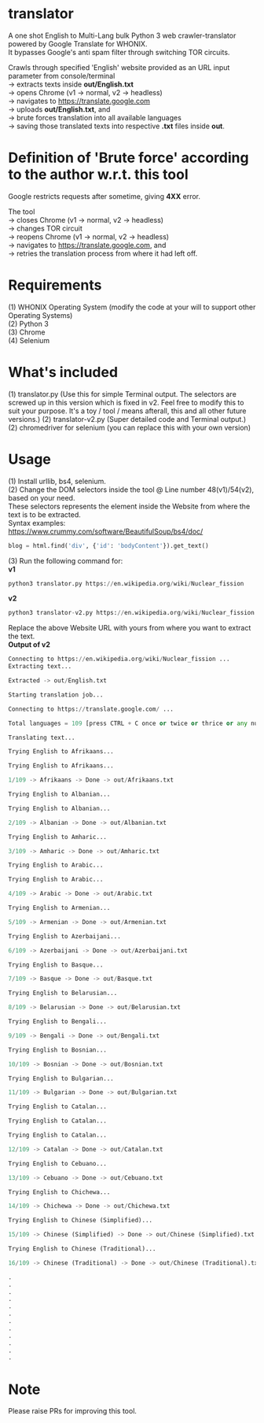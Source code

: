 # translator
A one shot English to Multi-Lang bulk Python 3 web crawler-translator powered by Google Translate for WHONIX.  
It bypasses Google's anti spam filter through switching TOR circuits.  

Crawls through specified 'English' website provided as an URL input parameter from console/terminal  
-> extracts texts inside **out/English.txt**  
-> opens Chrome (v1 -> normal, v2 -> headless)  
-> navigates to https://translate.google.com  
-> uploads **out/English.txt**, and  
-> brute forces translation into all available languages  
-> saving those translated texts into respective **.txt** files inside **out**.
# Definition of 'Brute force' according to the author w.r.t. this tool
Google restricts requests after sometime, giving **4XX** error.  

The tool  
-> closes Chrome (v1 -> normal, v2 -> headless)  
-> changes TOR circuit  
-> reopens Chrome (v1 -> normal, v2 -> headless)  
-> navigates to https://translate.google.com, and  
-> retries the translation process from where it had left off.
# Requirements
(1) WHONIX Operating System (modify the code at your will to support other Operating Systems)  
(2) Python 3  
(3) Chrome  
(4) Selenium
# What's included
(1) translator.py (Use this for simple Terminal output. The selectors are screwed up in this version which is fixed in v2. Feel free to modify this to suit your purpose. It's a toy / tool / means afterall, this and all other future versions.)
(2) translator-v2.py (Super detailed code and Terminal output.)
(2) chromedriver for selenium (you can replace this with your own version)
# Usage
(1) Install urllib, bs4, selenium.  
(2) Change the DOM selectors inside the tool @ Line number 48(v1)/54(v2), based on your need.  
These selectors represents the element inside the Website from where the text is to be extracted.  
Syntax examples: https://www.crummy.com/software/BeautifulSoup/bs4/doc/
```python
blog = html.find('div', {'id': 'bodyContent'}).get_text()
```
(3) Run the following command for:  
**v1**
```python
python3 translator.py https://en.wikipedia.org/wiki/Nuclear_fission
```
**v2**
```python
python3 translator-v2.py https://en.wikipedia.org/wiki/Nuclear_fission
```
Replace the above Website URL with yours from where you want to extract the text.  
**Output of v2**
```python
Connecting to https://en.wikipedia.org/wiki/Nuclear_fission ...
Extracting text...

Extracted -> out/English.txt

Starting translation job...

Connecting to https://translate.google.com/ ...

Total languages = 109 [press CTRL + C once or twice or thrice or any number of times you like to press to quit anytime]

Translating text...

Trying English to Afrikaans...

Trying English to Afrikaans...

1/109 -> Afrikaans -> Done -> out/Afrikaans.txt

Trying English to Albanian...

Trying English to Albanian...

2/109 -> Albanian -> Done -> out/Albanian.txt

Trying English to Amharic...

3/109 -> Amharic -> Done -> out/Amharic.txt

Trying English to Arabic...

Trying English to Arabic...

4/109 -> Arabic -> Done -> out/Arabic.txt

Trying English to Armenian...

5/109 -> Armenian -> Done -> out/Armenian.txt

Trying English to Azerbaijani...

6/109 -> Azerbaijani -> Done -> out/Azerbaijani.txt

Trying English to Basque...

7/109 -> Basque -> Done -> out/Basque.txt

Trying English to Belarusian...

8/109 -> Belarusian -> Done -> out/Belarusian.txt

Trying English to Bengali...

9/109 -> Bengali -> Done -> out/Bengali.txt

Trying English to Bosnian...

10/109 -> Bosnian -> Done -> out/Bosnian.txt

Trying English to Bulgarian...

11/109 -> Bulgarian -> Done -> out/Bulgarian.txt

Trying English to Catalan...

Trying English to Catalan...

Trying English to Catalan...

12/109 -> Catalan -> Done -> out/Catalan.txt

Trying English to Cebuano...

13/109 -> Cebuano -> Done -> out/Cebuano.txt

Trying English to Chichewa...

14/109 -> Chichewa -> Done -> out/Chichewa.txt

Trying English to Chinese (Simplified)...

15/109 -> Chinese (Simplified) -> Done -> out/Chinese (Simplified).txt

Trying English to Chinese (Traditional)...

16/109 -> Chinese (Traditional) -> Done -> out/Chinese (Traditional).txt

.
.
.
.
.
.
.
.
.
.
.
.
```
# Note
Please raise PRs for improving this tool.

